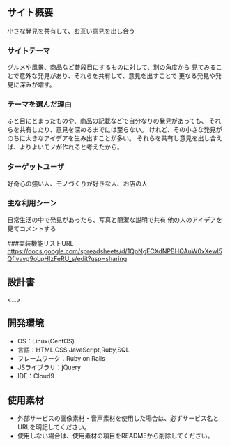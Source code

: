 # <KOKOmita>

## サイト概要
小さな発見を共有して、お互い意見を出し合う

### サイトテーマ
グルメや風景、商品など普段目にするものに対して、別の角度から
見てみることで意外な発見があり、それらを共有して、意見を出すことで
更なる発見や発見に深みが増す。

### テーマを選んだ理由
ふと目にとまったものや、商品の記載などで自分なりの発見があっても、
それらを共有したり、意見を深めるまでには至らない。
けれど、その小さな発見がのちに大きなアイデアを生み出すことが多い。
それらを共有し意見を出し合えば、よりよいモノが作れると考えたから。

### ターゲットユーザ
好奇心の強い人、モノづくりが好きな人、お店の人

### 主な利用シーン
日常生活の中で発見があったら、写真と簡潔な説明で共有
他の人のアイデアを見てコメントする

###実装機能リストURL
https://docs.google.com/spreadsheets/d/1QpNgFCXdNPBHQAuW0xXewl5Qfivvvg9oLpHIzFeRU_s/edit?usp=sharing

## 設計書
<...>

## 開発環境
- OS：Linux(CentOS)
- 言語：HTML,CSS,JavaScript,Ruby,SQL
- フレームワーク：Ruby on Rails
- JSライブラリ：jQuery
- IDE：Cloud9

## 使用素材
- 外部サービスの画像素材・音声素材を使用した場合は、必ずサービス名とURLを明記してください。
- 使用しない場合は、使用素材の項目をREADMEから削除してください。
